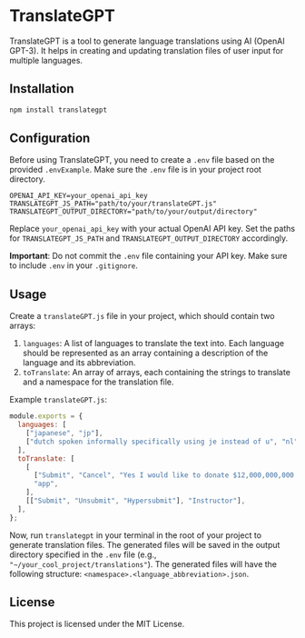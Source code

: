 # TranslateGPT

TranslateGPT is a tool to generate language translations using AI (OpenAI GPT-3). It helps in creating and updating translation files of user input for multiple languages.

## Installation

```bash
npm install translategpt
```

## Configuration

Before using TranslateGPT, you need to create a `.env` file based on the provided `.envExample`. Make sure the `.env` file is in your project root directory.

```
OPENAI_API_KEY=your_openai_api_key
TRANSLATEGPT_JS_PATH="path/to/your/translateGPT.js"
TRANSLATEGPT_OUTPUT_DIRECTORY="path/to/your/output/directory"
```

Replace `your_openai_api_key` with your actual OpenAI API key. Set the paths for `TRANSLATEGPT_JS_PATH` and `TRANSLATEGPT_OUTPUT_DIRECTORY` accordingly.

**Important**: Do not commit the `.env` file containing your API key. Make sure to include `.env` in your `.gitignore`.

## Usage

Create a `translateGPT.js` file in your project, which should contain two arrays:

1. `languages`: A list of languages to translate the text into. Each language should be represented as an array containing a description of the language and its abbreviation.
2. `toTranslate`: An array of arrays, each containing the strings to translate and a namespace for the translation file.

Example `translateGPT.js`:

```javascript
module.exports = {
  languages: [
    ["japanese", "jp"],
    ["dutch spoken informally specifically using je instead of u", "nl"],
  ],
  toTranslate: [
    [
      ["Submit", "Cancel", "Yes I would like to donate $12,000,000,000."],
      "app",
    ],
    [["Submit", "Unsubmit", "Hypersubmit"], "Instructor"],
  ],
};
```

Now, run `translategpt` in your terminal in the root of your project to generate translation files. The generated files will be saved in the output directory specified in the `.env` file (e.g., `"~/your_cool_project/translations"`). The generated files will have the following structure: `<namespace>.<language_abbreviation>.json`.

## License

This project is licensed under the MIT License.
